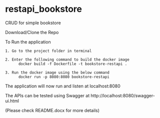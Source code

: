 # restapi_bookstore
CRUD for simple bookstore

Download/Clone the Repo

To Run the application

    1. Go to the project folder in terminal

    2. Enter the following command to build the docker image
          docker build -f Dockerfile -t bookstore-restapi .

    3. Run the docker image using the below command
          docker run -p 8080:8080 bookstore-restapi
      
The application will now run and listen at localhost:8080

The APIs can be tested using Swagger at
    http://localhost:8080/swagger-ui.html 

(Please check README.docx for more details)
    



